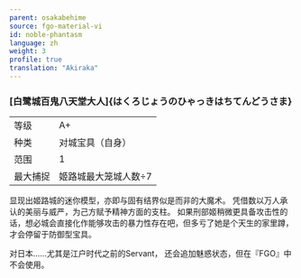 ```yaml
---
parent: osakabehime
source: fgo-material-vi
id: noble-phantasm
language: zh
weight: 3
profile: true
translation: "Akiraka"
---
```


### [白鹭城百鬼八天堂大人]{はくろじょうのひゃっきはちてんどうさま}

<table>
  <tr><td>等级</td><td>A+</td></tr>
  <tr><td>种类</td><td>对城宝具（自身）</td></tr>
  <tr><td>范围</td><td>1</td></tr>
  <tr><td>最大捕捉</td><td>姬路城最大笼城人数÷7</td></tr>
</table>

显现出姬路城的迷你模型，亦即与固有结界似是而非的大魔术。
凭借数以万人承认的美丽与威严，为己方赋予精神方面的支柱。
如果刑部姬稍微更具备攻击性的话，想必城会直接化作能够攻击的暴力性存在吧，但多亏了她是个天生的家里蹲，才会停留于防御型宝具。

对日本……尤其是江户时代之前的Servant，
还会追加魅惑状态，但在『FGO』中不会使用。
